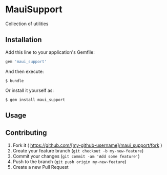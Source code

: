 # MauiSupport

Collection of utilities

## Installation

Add this line to your application's Gemfile:

```ruby
gem 'maui_support'
```

And then execute:

    $ bundle

Or install it yourself as:

    $ gem install maui_support

## Usage



## Contributing

1. Fork it ( https://github.com/[my-github-username]/maui_support/fork )
2. Create your feature branch (`git checkout -b my-new-feature`)
3. Commit your changes (`git commit -am 'Add some feature'`)
4. Push to the branch (`git push origin my-new-feature`)
5. Create a new Pull Request
